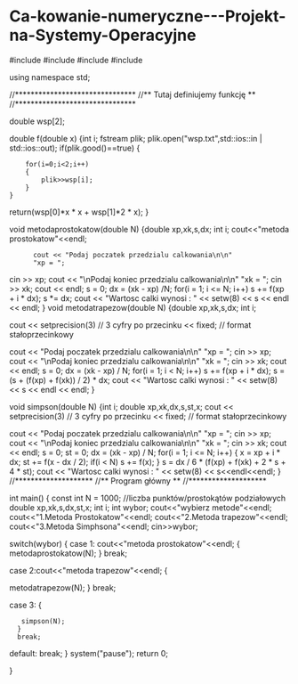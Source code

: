 Ca-kowanie-numeryczne---Projekt-na-Systemy-Operacyjne
=====================================================
#include <iomanip>
#include <iostream>
#include <cstdlib>
#include<fstream>

using namespace std;

//*******************************
//** Tutaj definiujemy funkcję **
//*******************************

double wsp[2];

double f(double x)
{int i;
fstream plik;
plik.open("wsp.txt",std::ios::in | std::ios::out);
	if(plik.good()==true)
	{
		

		for(i=0;i<2;i++)
		{
			plik>>wsp[i];
		}
	}
  return(wsp[0]*x * x + wsp[1]*2 * x);
}


void metodaprostokatow(double N)
{double xp,xk,s,dx;
int i;
	 cout<<"metoda prostokatow"<<endl;
	  
		  cout << "Podaj poczatek przedzialu calkowania\n\n"
          "xp = ";

  cin >> xp;
  cout << "\nPodaj koniec przedzialu calkowania\n\n"
          "xk = ";
  cin >> xk;
  cout << endl;
  s  = 0;
  dx = (xk - xp) /N;
  for(i = 1; i <= N; i++) s += f(xp + i * dx);
  s *= dx;
  cout << "Wartosc calki wynosi : " << setw(8) << s
  << endl << endl;
}
void metodatrapezow(double N)
{double xp,xk,s,dx;
	 int i;

  cout << setprecision(3)      //   3 cyfry po przecinku
       << fixed;               //   format stałoprzecinkowy

  cout << "Podaj poczatek przedzialu calkowania\n\n"
          "xp = ";
  cin >> xp;
  cout << "\nPodaj koniec przedzialu calkowania\n\n"
          "xk = ";
  cin >> xk;
  cout << endl;
  s  = 0;
  dx = (xk - xp) / N;
  for(i = 1; i < N; i++) s += f(xp + i * dx);
  s = (s + (f(xp) + f(xk)) / 2) * dx;
  cout << "Wartosc calki wynosi : " << setw(8) << s
       << endl << endl;
}

void simpson(double N)
{int i;
double xp,xk,dx,s,st,x;
		  cout << setprecision(3)      // 3 cyfry po przecinku
       << fixed;               // format stałoprzecinkowy

  cout << "Podaj poczatek przedzialu calkowania\n\n"
          "xp = ";
  cin >> xp;
  cout << "\nPodaj koniec przedzialu calkowania\n\n"
          "xk = ";
  cin >> xk;
  cout << endl;
  s  = 0; st = 0;
  dx = (xk - xp) / N;
  for(i = 1; i <= N; i++)
  {
    x = xp + i * dx;
    st += f(x - dx / 2);
    if(i < N) s += f(x);
  }
  s = dx / 6 * (f(xp) + f(xk) + 2 * s + 4 * st);
  cout << "Wartosc calki wynosi : " << setw(8) << s<<endl<<endl;
}
//********************
//** Program główny **
//********************

int main()
{
  const int N = 1000; //liczba punktów/prostokątów podziałowych
  double xp,xk,s,dx,st,x;
  int i;
  int wybor;
  cout<<"wybierz metode"<<endl;
  cout<<"1.Metoda Prostokatow"<<endl;
  cout<<"2.Metoda trapezow"<<endl;
  cout<<"3.Metoda Simphsona"<<endl;
  cin>>wybor;

  switch(wybor)
  {
  case 1: cout<<"metoda prostokatow"<<endl;
	  {
		  metodaprostokatow(N);
	  }
	  break;

  case 2:cout<<"metoda trapezow"<<endl;
	  {
		  
 metodatrapezow(N);
	  }
	  break;

  case 3:
	  {
	
       simpson(N);
	  }
	  break;


  default:
	  break;
  }
  system("pause");
  return 0;
  
} 
